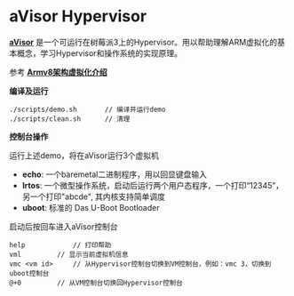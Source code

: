 # aVisor Hypervisor

**[aVisor](https://github.com/calinyara/avisor)** 是一个可运行在树莓派3上的Hypervisor。用以帮助理解ARM虚拟化的基本概念，学习Hypervisor和操作系统的实现原理。

参考  [**Armv8架构虚拟化介绍**](https://calinyara.github.io/technology/2019/11/03/armv8-virtualization.html)

**编译及运行**

```
./scripts/demo.sh		// 编译并运行demo
./scripts/clean.sh		// 清理
```

**控制台操作**

运行上述demo，将在aVisor运行3个虚拟机
- **echo**:  一个baremetal二进制程序，用以回显键盘输入
- **lrtos**: 一个微型操作系统，启动后运行两个用户态程序，一个打印“12345”， 另一个打印"abcde", 其内核支持简单调度
- **uboot**: 标准的 Das U-Boot Bootloader

启动后按回车进入aVisor控制台

```
help			// 打印帮助
vml			// 显示当前虚拟机信息
vmc <vm id>		// 从Hypervisor控制台切换到VM控制台，例如：vmc 3，切换到uboot控制台
@+0			// 从VM控制台切换回Hypervisor控制台
```

